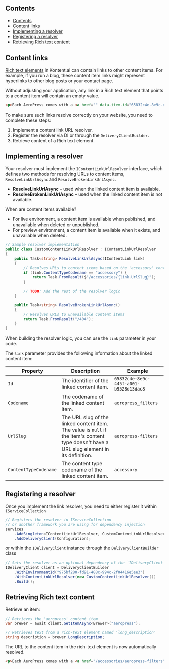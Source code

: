 ## Contents

<!-- TOC -->

- [Contents](#contents)
- [Content links](#content-links)
- [Implementing a resolver](#implementing-a-resolver)
- [Registering a resolver](#registering-a-resolver)
- [Retrieving Rich text content](#retrieving-rich-text-content)

<!-- /TOC -->

## Content links

[Rich text elements](https://docs.kontent.ai/tutorials/write-and-collaborate/write-content/composing-content-in-the-rich-text-editor#adding-links) in Kontent.ai can contain links to other content items. For example, if you run a blog, these content item links might represent hyperlinks to other blog posts or your contact page.

Without adjusting your application, any link in a Rich text element that points to a content item will contain an empty value.

```html
<p>Each AeroPress comes with a <a href="" data-item-id="65832c4e-8e9c-445f-a001-b9528d13dac8">pack of filters</a> included in the box.</p>
```

To make sure such links resolve correctly on your website, you need to complete these steps:

1. Implement a content link URL resolver.
2. Register the resolver via DI or through the `DeliveryClientBuilder`.
3. Retrieve content of a Rich text element.

## Implementing a resolver

Your resolver must implement the `IContentLinkUrlResolver` interface, which defines two methods  for resolving URLs to content items, `ResolveLinkUrlAsync` and `ResolveBrokenLinkUrlAsync`.

* **ResolveLinkUrlAsync** – used when the linked content item is available.
* **ResolveBrokenLinkUrlAsync** – used when the linked content item is not available.

When are content items available?

* For live environment, a content item is available when published, and unavailable when deleted or unpublished.
* For preview environment, a content item is available when it exists, and unavailable when deleted.

```csharp
// Sample resolver implementation
public class CustomContentLinkUrlResolver : IContentLinkUrlResolver
{
    public Task<string> ResolveLinkUrlAsync(IContentLink link)
    {
        // Resolves URLs to content items based on the 'accessory' content type
        if (link.ContentTypeCodename == "accessory") {
            return Task.FromResult($"/accessories/{link.UrlSlug}");
        }

        // TODO: Add the rest of the resolver logic
    }

    public Task<string> ResolveBrokenLinkUrlAsync()
    {
        // Resolves URLs to unavailable content items
        return Task.FromResult("/404");
    }
}
```

When building the resolver logic, you can use the `link` parameter in your code.

The `link` parameter provides the following information about the linked content item:

Property | Description | Example
---------|-------------|--------
`Id` | The identifier of the linked content item. | `65832c4e-8e9c-445f-a001-b9528d13dac8`
`Codename` | The codename of the linked content item. | `aeropress_filters`
`UrlSlug` | The URL slug of the linked content item. The value is `null` if the item's content type doesn't have a URL slug element in its definition. | `aeropress-filters`
`ContentTypeCodename` | The content type codename of the linked content item. | `accessory`

## Registering a resolver

Once you implement the link resolver, you need to either register it within `IServiceCollection`

```csharp
// Registers the resolver in IServiceCollection
// or another framework you are using for dependency injection
services
    .AddSingleton<IContentLinkUrlResolver, CustomContentLinkUrlResolver>()
    .AddDeliveryClient(Configuration);
```

or within the `IDeliveryClient` instance through the `DeliveryClientBuilder` class

```csharp
// Sets the resolver as an optional dependency of the `IDeliveryClient` instance
IDeliveryClient client = DeliveryClientBuilder
    .WithEnvironmentId("975bf280-fd91-488c-994c-2f04416e5ee3")
    .WithContentLinkUrlResolver(new CustomContentLinkUrlResolver())
    .Build();
```

## Retrieving Rich text content

Retrieve an item:

```csharp
// Retrieves the 'aeropress' content item
var brewer = await client.GetItemAsync<Brewer>("aeropress");

// Retrieves text from a rich-text element named 'long_description'
string description = brewer.LongDescription;
```

The URL to the content item in the rich-text element is now automatically resolved.

```html
<p>Each AeroPress comes with a <a href="/accessories/aeropress-filters" data-item-id="65832c4e-8e9c-445f-a001-b9528d13dac8">pack of filters</a> included in the box.</p>
```
